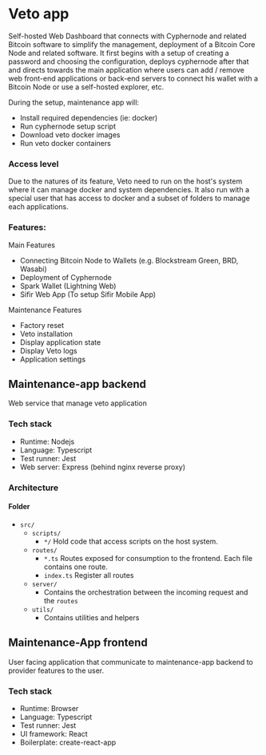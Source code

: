 # Veto app

Self-hosted Web Dashboard that connects with Cyphernode and related Bitcoin software to simplify the management, deployment of a Bitcoin Core Node and related software. It first begins with a setup of creating a password and choosing the configuration, deploys cyphernode after that and directs towards the main application where users can add / remove web front-end applications or back-end servers to connect his wallet with a Bitcoin Node or use a self-hosted explorer, etc. 

During the setup, maintenance app will:

- Install required dependencies (ie: docker)
- Run cyphernode setup script
- Download veto docker images
- Run veto docker containers

### Access level

Due to the natures of its feature, Veto need to run on the host's system where it can manage docker and system dependencies.
It also run with a special user that has access to docker and a subset of folders to manage each applications.

### Features:

Main Features
- Connecting Bitcoin Node to Wallets (e.g. Blockstream Green, BRD, Wasabi) 
- Deployment of Cyphernode
- Spark Wallet (Lightning Web) 
- Sifir Web App (To setup Sifir Mobile App) 

Maintenance Features
- Factory reset
- Veto installation
- Display application state
- Display Veto logs
- Application settings

## Maintenance-app backend

Web service that manage veto application

### Tech stack

- Runtime: Nodejs
- Language: Typescript
- Test runner: Jest
- Web server: Express (behind nginx reverse proxy)

### Architecture

#### Folder

- `src/`
  - `scripts/`
    - `*/` Hold code that access scripts on the host system.
  - `routes/`
    - `*.ts` Routes exposed for consumption to the frontend. Each file contains one route.
    - `index.ts` Register all routes
  - `server/`
    - Contains the orchestration between the incoming request and the `routes`
  - `utils/`
    - Contains utilities and helpers

## Maintenance-App frontend

User facing application that communicate to maintenance-app backend to provider features to the user.

### Tech stack

- Runtime: Browser
- Language: Typescript
- Test runner: Jest
- UI framework: React
- Boilerplate: create-react-app
